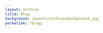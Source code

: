 ```yaml
---
layout: archive
title: Blog
background: /assets/archive/background.jpg
permalink: /blog/
---
```


<!-- Content here would show up above your list of posts -->
